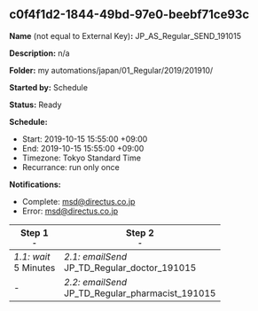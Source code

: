 ## c0f4f1d2-1844-49bd-97e0-beebf71ce93c

**Name** (not equal to External Key)**:** JP_AS_Regular_SEND_191015

**Description:** n/a

**Folder:** my automations/japan/01_Regular/2019/201910/

**Started by:** Schedule

**Status:** Ready

**Schedule:**

* Start: 2019-10-15 15:55:00 +09:00
* End: 2019-10-15 15:55:00 +09:00
* Timezone: Tokyo Standard Time
* Recurrance: run only once

**Notifications:**

* Complete: msd@directus.co.jp
* Error: msd@directus.co.jp

| Step 1<br>_<small>-</small>_ | Step 2<br>_<small>-</small>_ |
| --- | --- |
| _1.1: wait_<br>5 Minutes | _2.1: emailSend_<br>JP_TD_Regular_doctor_191015 |
| - | _2.2: emailSend_<br>JP_TD_Regular_pharmacist_191015 |
